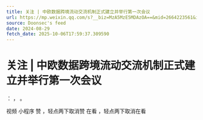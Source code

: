 ```yaml
---
title: 关注 | 中欧数据跨境流动交流机制正式建立并举行第一次会议
url: https://mp.weixin.qq.com/s?__biz=MzA5MzE5MDAzOA==&mid=2664223561&idx=3&sn=c23477fc33f8b9792ad05d290fbf2aa4
source: Doonsec's feed
date: 2024-08-29
fetch_date: 2025-10-06T17:59:37.309590
---
```


# 关注 | 中欧数据跨境流动交流机制正式建立并举行第一次会议

：
，
。

视频
小程序
赞
，轻点两下取消赞
在看
，轻点两下取消在看